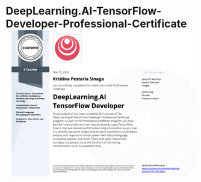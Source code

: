 # DeepLearning.AI-TensorFlow-Developer-Professional-Certificate![certificate](CourseraDT3TSXGLVW3Z.png)
